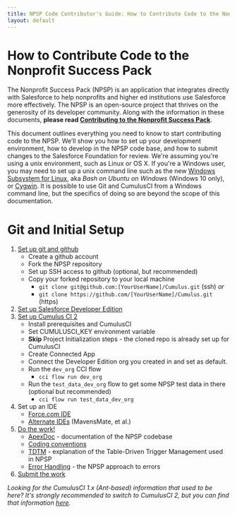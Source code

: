```yaml
---
title: NPSP Code Contributor's Guide: How to Contribute Code to the Nonprofit Success Pack
layout: default
---
```

# How to Contribute Code to the Nonprofit Success Pack

The Nonprofit Success Pack (NPSP) is an application that integrates directly with Salesforce to help nonprofits and higher ed institutions use Salesforce more effectively. The NPSP is an open-source project that thrives on the generosity of its developer community. Along with the information in these documents, **please read [Contributing to the Nonprofit Success Pack](http://www.salesforce.org/help/contribute-nonprofit-success-pack/)**. 

This document outlines everything you need to know to start contributing code to the NPSP. We’ll show you how to set up your development environment, how to develop in the NPSP code base, and how to submit changes to the Salesforce Foundation for review. We're assuming you're using a unix environment, such as Linux or OS X. If you're a Windows user, you may need to set up a unix command line such as the new [Windows Subsystem for Linux](https://msdn.microsoft.com/en-us/commandline/wsl/about), aka *Bash on Ubuntu on Windows* (Windows 10 only), or [Cygwin](https://www.cygwin.com/). It is possible to use Git and CumulusCI from a Windows command line, but the specifics of doing so are beyond the scope of this documentation. 

# Git and Initial Setup

1.  [Set up git and github](Github.html)
    - Create a github account
    - Fork the NPSP repository
    - Set up SSH access to github (optional, but recommended)
    - Copy your forked repository to your local machine
        - ```git clone git@github.com:[YourUserName]/Cumulus.git``` (ssh) *or*
        - ```git clone https://github.com/[YourUserName]/Cumulus.git``` (https) 
2. [Set up Salesforce Developer Edition](Developer-Edition-Salesforce-Instance.html)
3. [Set up Cumulus CI 2](http://cumulusci.readthedocs.io/en/latest/tutorial.html)
    - Install prerequisites and CumulusCI
    - Set CUMULUSCI_KEY environment variable
    - **Skip** Project Initialization steps - the cloned repo is already set up for CumulusCI
    - Create Connected App
    - Connect the Developer Edition org you created in and set as default.
    - Run the ```dev_org``` CCI flow
        - ```cci flow run dev_org```
    - Run the ```test_data_dev_org``` flow to get some NPSP test data in there (optional but recommended)
        - ```cci flow run test_data_dev_org```
4. Set up an IDE
    - [Force.com IDE](Force.com-IDE-Setup.html)
    - [Alternate IDEs](Alternate-IDEs.html) (MavensMate, et al.)
5. [Do the work!](Do-the-Work.html)
    - [ApexDoc](http://developer.salesforcefoundation.org/Cumulus/ApexDocumentation/) - documentation of the NPSP codebase
    - [Coding conventions](Coding-Conventions.html) 
    - [TDTM](http://developer.salesforcefoundation.org/index.html#blog/post/2014/11/24/table-driven-trigger-management.html) - explanation of the Table-Driven Trigger Management used in NPSP  
    - [Error Handling](http://developer.salesforcefoundation.org/index.html#blog/post/2015/02/03/how-npsp-does-error-handling-on-salesforce.html) - the NPSP approach to errors
5. [Submit the work](Submit-Your-Feature.html)

_Looking for the CumulusCI 1.x (Ant-based) information that used to be here? It's strongly recommended to switch to CumulusCI 2, but you can find that information [here](Legacy-CumulusCI.html)._ 
